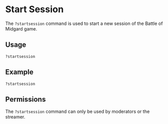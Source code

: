 # Start Session

The `?startsession` command is used to start a new session of the Battle of Midgard game.

## Usage

`?startsession`

## Example

`?startsession`

## Permissions

The `?startsession` command can only be used by moderators or the streamer.